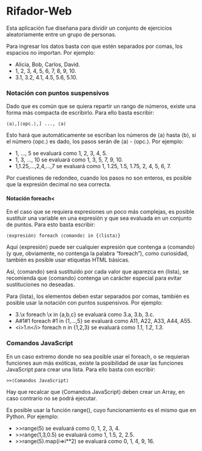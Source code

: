# Rifador-Web

Esta aplicación fue diseñana para dividir un conjunto de ejercicios
aleatoriamente entre un grupo de personas.

Para ingresar los datos basta con que estén separados por comas, los
espacios no importan. Por ejemplo:
* Alicia, Bob, Carlos, David.
* 1, 2, 3, 4, 5, 6, 7, 8, 9, 10.
* 3.1, 3.2, 4.1, 4.5, 5.6, 5.10.

### Notación con puntos suspensivos

Dado que es común que se quiera repartir un rango de números, existe
una forma más compacta de escribirlo. Para ello basta escribir:

    ⟨a⟩,[⟨opc.⟩,] ..., ⟨a⟩

Esto hará que automáticamente se escriban los números de
⟨a⟩ hasta ⟨b⟩, si el número ⟨opc.⟩ es
dado, los pasos serán de ⟨a⟩ - ⟨opc.⟩. Por
ejemplo:
* 1, ..., 5 se evaluará como 1, 2, 3, 4, 5.
* 1, 3, ..., 10 se evaluará como 1, 3, 5, 7, 9, 10.
* 1,1.25,...,2,4,...,7 se evaluará como 1, 1.25, 1.5, 1.75, 2, 4, 5, 6, 7.

Por cuestiones de redondeo, cuando los pasos no son enteros, es
posible que la expresión decimal no sea correcta.

#### Notación foreach<

En el caso que se requiera expresiones un poco más complejas, es
posible sustituir una variable en una expresión y que sea evaluada
en un conjunto de puntos. Para esto basta escribir:

    ⟨expresión⟩ foreach ⟨comando⟩ in {⟨lista⟩}

Aquí ⟨expresión⟩ puede ser cualquier expresión que
contenga a ⟨comando⟩ (y que, obviamente, no contenga la
palabra “foreach”), como curiosidad, también es posible
usar etiquetas HTML básicas.


Así, ⟨comando⟩ será sustituido
por cada valor que aparezca en ⟨lista⟩, se recomienda que
⟨comando⟩ contenga un carácter especial para evitar
sustituciones no deseadas.


Para ⟨lista⟩, los elementos
deben estar separados por comas, también es posible usar la notación
con puntos suspensivos. Por ejemplo:
* 3.\x foreach \x in {a,b,c} se evaluará como 3.a, 3.b, 3.c.
* A#1#1 foreach #1 in {1,...,5}  se evaluará como A11, A22, A33, A44, A55.
* &lt;i&gt;1.n&lt;/i&gt; foreach n in {1,2,3} se evaluará como <i>1.1</i>, <i>1.2</i>, <i>1.3</i>.


### Comandos JavaScript

En un caso extremo donde no sea posible usar el foreach, o se
requieran funciones aun más exóticas, existe la posibilidad de usar
las funciones JavaScript para crear una lista. Para ello basta con
escribir:

    >>⟨Comandos JavaScript⟩

Hay que recalcar que ⟨Comandos JavaScript⟩ deben crear un
Array, en caso contrario no se podrá ejecutar.


Es posible usar la función range(), cuyo funcionamiento es el mismo
que en Python. Por ejemplo:
* &gt;&gt;range(5) se evaluará como 0, 1, 2, 3, 4.
* &gt;&gt;range(1,3,0.5) se evaluará como 1, 1.5, 2, 2.5.
* &gt;&gt;range(5).map(i=>i**2) se evaluará como 0, 1, 4, 9, 16.
